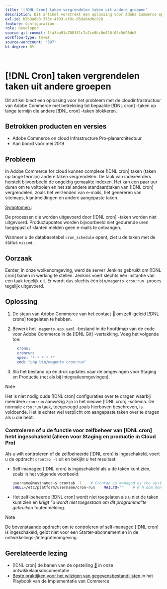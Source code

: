 ```yaml
---
title: '[!DNL Cron] taken vergrendelen taken uit andere groepen'
description: Dit artikel verstrekt een oplossing voor Adobe Commerce op de kwestie van de wolkeninfrastructuur met betrekking tot bepaalde lange looppas  [!DNL cron]  banen die andere  [!DNL cron]  banen blokkeren.
exl-id: b5b9e8b3-373c-4f93-af9c-85da84dbc928
feature: Configuration
role: Developer
source-git-commit: 1fa5ba91a788351c7a7ce8bc0e826f05c5d98de5
workflow-type: tm+mt
source-wordcount: '397'
ht-degree: 0%

---
```


# [!DNL Cron] taken vergrendelen taken uit andere groepen

Dit artikel biedt een oplossing voor het probleem met de cloudinfrastructuur van Adobe Commerce met betrekking tot bepaalde [!DNL cron] -taken op lange termijn die andere [!DNL cron] -taken blokkeren.

## Betrokken producten en versies

* Adobe Commerce on cloud Infrastructure Pro-planarchitectuur
* Aan boord vóór mei 2019

## Probleem

In Adobe Commerce for cloud kunnen complexe [!DNL cron] taken (taken op lange termijn) andere taken vergrendelen. De taak van indexeerders herstelt bijvoorbeeld de ongeldig gemaakte indexen. Het kan een paar uur duren om te voltooien en het zal andere standaardtaken van [!DNL cron] vergrendelen, zoals het verzenden van e-mails, het genereren van sitemaps, klantmeldingen en andere aangepaste taken.

<u> Symptomen </u>:

De processen die worden uitgevoerd door [!DNL cron] -taken worden niet uitgevoerd. Productupdates worden bijvoorbeeld niet gedurende uren toegepast of klanten melden geen e-mails te ontvangen.

Wanneer u de databasetabel `cron_schedule` opent, ziet u de taken met de status `missed` .

## Oorzaak

Eerder, in onze wolkenomgeving, werd de server Jenkins gebruikt om [!DNL cron] banen in werking te stellen. Jenkins voert slechts één instantie van een taak tegelijk uit. Er wordt dus slechts één `bin/magento cron:run` -proces tegelijk uitgevoerd.

## Oplossing

1. De steun van Adobe Commerce van het contact [&#128279;](/help/help-center-guide/help-center/magento-help-center-user-guide.md#submit-ticket) om zelf-geleid [!DNL crons] toegelaten te hebben.
1. Bewerk het `.magento.app.yaml` -bestand in de hoofdmap van de code voor Adobe Commerce in de [!DNL Git] -vertakking. Voeg het volgende toe:

   ```yaml
     crons:
     cronrun:
     spec: "* * * * *"
     cmd: "php bin/magento cron:run"
   ```

1. Sla het bestand op en druk updates naar de omgevingen voor Staging en Productie (net als bij Integratieomgevingen).

>[!NOTE]
>
>Het is niet nodig oude [!DNL cron] configuraties over te dragen waarbij meerdere `cron:run` aanwezig zijn in het nieuwe [!DNL cron] -schema. De normale `cron:run` taak, toegevoegd zoals hierboven beschreven, is voldoende. Het is echter wel verplicht om aangepaste taken over te dragen als u die hebt.

### Controleren of u de functie voor zelfbeheer van [!DNL cron] hebt ingeschakeld (alleen voor Staging en productie in Cloud Pro)

Als u wilt controleren of de zelfbeheerde [!DNL cron] is ingeschakeld, voert u de opdracht `crontab -l` uit en bekijkt u het resultaat:

* Self-managed [!DNL cron] is ingeschakeld als u de taken kunt zien, zoals in het volgende voorbeeld:

  ```bash
  username@hostname:~$ crontab -l    # Crontab is managed by the system, attempts to edit it directly will fail.
  SHELL=/etc/platform/username/cron-run    MAILTO=""    # m h dom mon dow job_name    * * * * * cronrun
  ```

* Het zelf-beheerde [!DNL cron] wordt niet toegelaten als u niet de taken kunt zien en *krijgt &quot;u wordt niet toegestaan om dit programma&quot;te gebruiken* foutenmelding.

>[!NOTE]
>
>De bovenstaande opdracht om te controleren of self-managed [!DNL cron] is ingeschakeld, geldt niet voor een Starter-abonnement en in de ontwikkelings-/integratieomgeving.

## Gerelateerde lezing

* [!DNL cron]  de banen van de opstelling [&#128279;](https://experienceleague.adobe.com/en/docs/commerce-operations/configuration-guide/cli/configure-cron-jobs) in onze ontwikkelaarsdocumentatie
* [ Beste praktijken voor het wijzigen van gegevensbestandlijsten ](https://experienceleague.adobe.com/en/docs/commerce-operations/implementation-playbook/best-practices/development/modifying-core-and-third-party-tables#why-adobe-recommends-avoiding-modifications) in het Playbook van de Implementatie van Commerce
